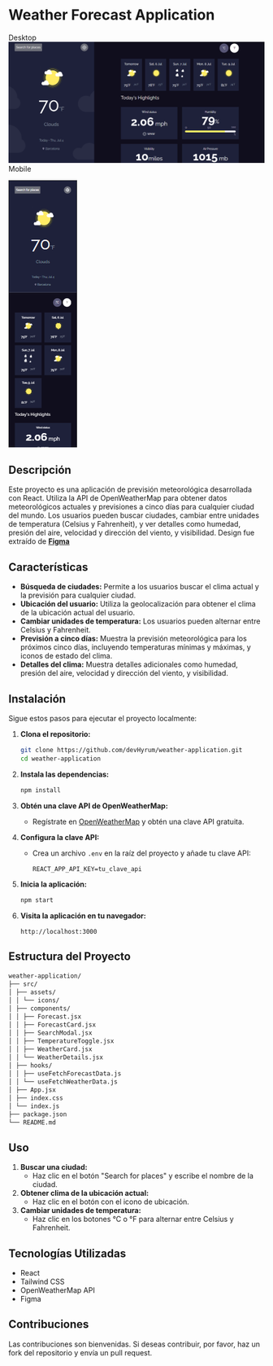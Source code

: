 # Weather Forecast Application
Desktop
![demo](/public/demoDesktop.png)
Mobile

![demo](/public/demoMobile.png)

## Descripción

Este proyecto es una aplicación de previsión meteorológica desarrollada con React. Utiliza la API de OpenWeatherMap para obtener datos meteorológicos actuales y previsiones a cinco días para cualquier ciudad del mundo. Los usuarios pueden buscar ciudades, cambiar entre unidades de temperatura (Celsius y Fahrenheit), y ver detalles como humedad, presión del aire, velocidad y dirección del viento, y visibilidad. Design fue extraído de **[Figma](https://www.figma.com/design/5X3Ao3gEqZPqqKctP7riDF/weather-app?node-id=0-1&node-type=CANVAS&t=fNnDPDnBYsCF3DyT-0)**

## Características

- **Búsqueda de ciudades:** Permite a los usuarios buscar el clima actual y la previsión para cualquier ciudad.
- **Ubicación del usuario:** Utiliza la geolocalización para obtener el clima de la ubicación actual del usuario.
- **Cambiar unidades de temperatura:** Los usuarios pueden alternar entre Celsius y Fahrenheit.
- **Previsión a cinco días:** Muestra la previsión meteorológica para los próximos cinco días, incluyendo temperaturas mínimas y máximas, y iconos de estado del clima.
- **Detalles del clima:** Muestra detalles adicionales como humedad, presión del aire, velocidad y dirección del viento, y visibilidad.

## Instalación

Sigue estos pasos para ejecutar el proyecto localmente:

1. **Clona el repositorio:**
    ```bash
    git clone https://github.com/devHyrum/weather-application.git
    cd weather-application
    ```

2. **Instala las dependencias:**
    ```bash
    npm install
    ```

3. **Obtén una clave API de OpenWeatherMap:**
    - Regístrate en [OpenWeatherMap](https://home.openweathermap.org/users/sign_up) y obtén una clave API gratuita.

4. **Configura la clave API:**
    - Crea un archivo `.env` en la raíz del proyecto y añade tu clave API:
      ```plaintext
      REACT_APP_API_KEY=tu_clave_api
      ```

5. **Inicia la aplicación:**
    ```bash
    npm start
    ```

6. **Visita la aplicación en tu navegador:**
    ```plaintext
    http://localhost:3000
    ```

## Estructura del Proyecto
```plaintext
weather-application/
├── src/
│ ├── assets/
│ │ └── icons/
│ ├── components/
│ │ ├── Forecast.jsx
│ │ ├── ForecastCard.jsx
│ │ ├── SearchModal.jsx
│ │ ├── TemperatureToggle.jsx
│ │ ├── WeatherCard.jsx
│ │ └── WeatherDetails.jsx
│ ├── hooks/
│ │ ├── useFetchForecastData.js
│ │ └── useFetchWeatherData.js
│ ├── App.jsx
│ ├── index.css
│ └── index.js
├── package.json
└── README.md
```
## Uso

1. **Buscar una ciudad:**
    - Haz clic en el botón "Search for places" y escribe el nombre de la ciudad.
2. **Obtener clima de la ubicación actual:**
    - Haz clic en el botón con el icono de ubicación.
3. **Cambiar unidades de temperatura:**
    - Haz clic en los botones °C o °F para alternar entre Celsius y Fahrenheit.

## Tecnologías Utilizadas

- React
- Tailwind CSS
- OpenWeatherMap API
- Figma

## Contribuciones

Las contribuciones son bienvenidas. Si deseas contribuir, por favor, haz un fork del repositorio y envía un pull request.
